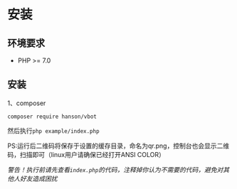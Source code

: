 
# 安装

## 环境要求

* PHP >= 7.0

## 安装

1、composer

```
composer require hanson/vbot
```

然后执行``` php example/index.php ``` 

PS:运行后二维码将保存于设置的缓存目录，命名为qr.png，控制台也会显示二维码，扫描即可（linux用户请确保已经打开ANSI COLOR）

*警告！执行前请先查看`index.php`的代码，注释掉你认为不需要的代码，避免对其他人好友造成困扰*
